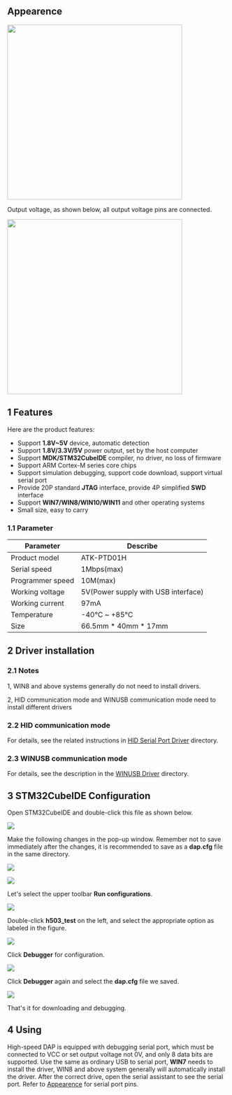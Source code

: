 
## Appearence

<img src="./figures/HSDAP.png" width="400">

Output voltage, as shown below, all output voltage pins are connected.

<img src="./figures/output_voltage.png" width="400">

## 1 Features
Here are the product features: 
+ Support **1.8V~5V** device, automatic detection
+ Support **1.8V/3.3V/5V** power output, set by the host computer
+ Support **MDK/STM32CubeIDE** compiler, no driver, no loss of firmware
+ Support ARM Cortex-M series core chips
+ Support simulation debugging, support code download, support virtual serial port
+ Provide 20P standard **JTAG** interface, provide 4P simplified **SWD** interface
+ Support **WIN7/WIN8/WIN10/WIN11** and other operating systems
+ Small size, easy to carry

### 1.1 Parameter

| Parameter                  | Describe                           |
| -------------------------- | ---------------------------------- |        
| Product model              | ATK-PTD01H                         |
| Serial speed               | 1Mbps(max)                         |
| Programmer speed           | 10M(max)                           |
| Working voltage            | 5V(Power supply with USB interface)|
| Working current            | 97mA                               |
| Temperature                | -40℃ ~ +85℃                      |
| Size                       | 66.5mm * 40mm * 17mm               |


## 2 Driver installation

### 2.1 Notes
1, WIN8 and above systems generally do not need to install drivers.

2, HID communication mode and WINUSB communication mode need to install different drivers

### 2.2 HID communication mode
For details, see the related instructions in [HID Serial Port Driver](./HID_serial_port_driver/HID_serial_port_driver_installation_tutorial.md) directory.

### 2.3 WINUSB communication mode
For details, see the description in the [WINUSB Driver](./WINUSB_driver/WINUSB_DAP_driver_installation_tutorial.md) directory.

## 3 STM32CubeIDE Configuration
Open STM32CubeIDE and double-click this file as shown below.

![](./figures/h503_cfg.png)

Make the following changes in the pop-up window. Remember not to save immediately after the changes, it is recommended to save as a **dap.cfg** file in the same directory.

![](./figures/dap.png)

![](./figures/file.png)

Let's select the upper toolbar **Run configurations**.

![](./figures/run.png)

Double-click **h503_test** on the left, and select the appropriate option as labeled in the figure.

![](./figures/32.png)

Click **Debugger** for configuration.

![](./figures/33.png)

Click **Debugger** again and select the **dap.cfg** file we saved.

![](./figures/37.png)

That's it for downloading and debugging.

## 4 Using
High-speed DAP is equipped with debugging serial port, which must be connected to VCC or set output voltage not 0V, and only 8 data bits are supported. Use the same as ordinary USB to serial port, **WIN7** needs to install the driver, WIN8 and above system generally will automatically install the driver.
After the correct drive, open the serial assistant to see the serial port. Refer to [Appearence](#appearence) for serial port pins.



